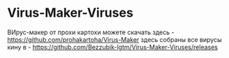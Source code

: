 # Virus-Maker-Viruses

ВИрус-макер от прохи картохи можете скачать здесь - https://github.com/prohakartoha/Virus-Maker 
здесь собраны все вирусы кину в - https://github.com/Bezzubik-lgtm/Virus-Maker-Viruses/releases
